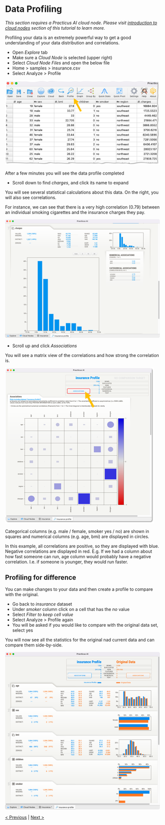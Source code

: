 # Data Profiling 

_This section requires a Practicus AI cloud node. Please visit [introduction to cloud nodes](cloud-intro.md) section of this tutorial to learn more._

Profiling your data is an extremely powerful way to get a good understanding of your data distribution and correlations.

- Open _Explore_ tab 
- Make sure a _Cloud Node_ is selected (upper right)
- Select _Cloud Node Files_ and open the below file 
- Home > samples > insurance.csv
- Select Analyze > Profile 

![](img/data-profiling/profile-1.png)

After a few minutes you will see the data profile completed

- Scroll down to find _charges_, and click its name to expand

You will see several statistical calculations about this data. On the right, you will also see correlations.

For instance, we can see that there is a very high correlation (0.79) between an individual smoking cigarettes and the insurance charges they pay.

![](img/data-profiling/profile-2.png)

- Scroll up and click _Associations_

You will see a matrix view of the correlations and how strong the correlation is. 

![](img/data-profiling/profile-3.png)

Categorical columns (e.g. male / female, smoker yes / no) are shown in squares and numerical columns (e.g. age, bmi) are displayed in circles.
 
In this example, all correlations are positive, so they are displayed with blue. Negative correlations are displayed in red. E.g. If we had a column about how fast someone can run, age column would probably have a negative correlation. I.e. if someone is younger, they would run faster.

## Profiling for difference

You can make changes to your data and then create a profile to compare with the original.

- Go back to _insurance_ dataset 
- Under _smoker_ column click on a cell that has the _no_ value 
- Select _Filter to keep cell value_
- Select Analyze > Profile again
- You will be asked if you would like to compare with the original data set, select yes

You will now see all the statistics for the original nad current data and can compare them side-by-side. 

![](img/data-profiling/profile-4.png)

[< Previous](explore.md) | [Next >](model.md)
